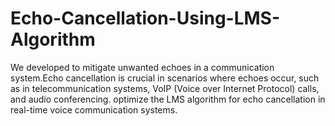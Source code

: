 # Echo-Cancellation-Using-LMS-Algorithm
We developed to mitigate  unwanted echoes in a communication system.Echo cancellation is crucial in scenarios where echoes occur, such as in telecommunication systems, VoIP (Voice over Internet Protocol) calls, and audio conferencing. optimize the LMS algorithm for echo cancellation in real-time voice communication systems.
